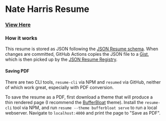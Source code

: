 # Nate Harris Resume

### [View Here](https://registry.jsonresume.org/nwithan8?theme=kendall)

### How it works

This resume is stored as JSON following the [JSON Resume schema](https://raw.githubusercontent.com/jsonresume/resume-schema/v1.0.0/schema.json). When changes are committed, GitHub Actions copies the JSON file to a [Gist](https://gist.github.com/nwithan8/65f296251b18fca7f443268578a8529f), which is then picked up by the [JSON Resume Registry](https://jsonresume.org/getting-started/).

#### Saving PDF

There are two CLI tools, `resume-cli` via NPM and `resumed` via GitHub, neither of which work great, especially with PDF conversion.

To save the resume as a PDF, first download a theme that will produce a thin rendered page (I recommend the [BufferBloat](https://www.npmjs.com/package/jsonresume-theme-bufferbloat) theme). Install the `resume-cli` tool via NPM, and run `resume --theme bufferbloat serve` to run a local webserver. Navigate to `localhost:4000` and print the page to "Save as PDF".
